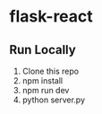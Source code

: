 # flask-react

## Run Locally

1. Clone this repo
2. npm install
3. npm run dev
4. python server.py
